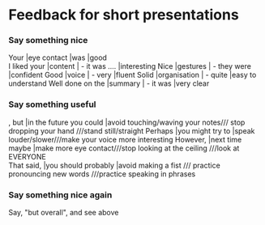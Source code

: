 # Feedback for short presentations
### Say something nice
Your 				|eye contact 	|was 			|good  
I liked your	 	|content  		| - it was ....	|interesting
Nice				|gestures		| - they were 	|confident
Good				|voice 			| - very 		|fluent
Solid 				|organisation 	| - quite 		|easy to understand
Well done on the 	|summary 		| - it was 		|very clear


### Say something useful
, but       |in the future you could    |avoid touching/waving your notes/// stop dropping your hand ///stand still/straight
Perhaps     |you might try to           |speak louder/slower///make your voice more interesting
However,    |next time maybe            |make more eye contact///stop looking at the ceiling ///look at EVERYONE  	
That said,  |you should probably        |avoid making a fist /// practice pronouncing new words ///practice speaking in phrases

### Say something nice again
Say, "but overall", and see above